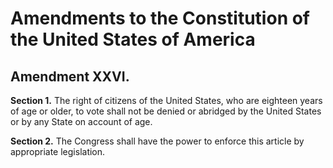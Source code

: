 # Amendments to the Constitution of the United States of America

## Amendment XXVI.

**Section 1.** The right of citizens of the United States, who are eighteen
years of age or older, to vote shall not be denied or abridged by the United
States or by any State on account of age.

**Section 2.** The Congress shall have the power to enforce this article by
appropriate legislation.
